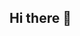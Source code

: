 ## Hi there 👋

<!--
**dommviguri/dommviguri** is a ✨ _special_ ✨ repository because its `README.md` (this file) appears on your GitHub profile.

Here is a little piece of myself:

- 🌱 I’m currently finishing my QA Software engineer certificate at TripleTen
- 🌱 I love learning so I'm constantly taking certifications on different programming skills and languages
- 👯 I’m looking to collaborate on manual and automated testing 
- 📫 How to reach me: domviguri@gmail.com
- 😄 Pronouns: she/her
- ⚡ Fun fact: I've been part of the gymnastics representative team for 10 years now!
